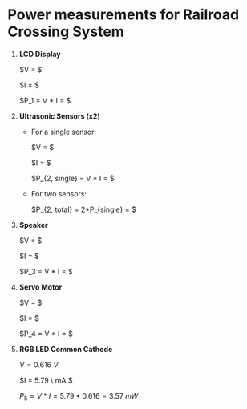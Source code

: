 # Power measurements for Railroad Crossing System

1. __LCD Display__
   
   $V = $

   $I = $

   $P_1 = V * I = $
   
2. __Ultrasonic Sensors (x2)__

   - For a single sensor:
   
      $V = $
   
      $I = $
   
      $P_{2, single} = V * I = $

   - For two sensors:

      $P_{2, total} = 2*P_{single} = $

3. __Speaker__

   $V = $

   $I = $

   $P_3 = V * I = $
   
4. __Servo Motor__

   $V = $

   $I = $

   $P_4 = V * I = $

5. __RGB LED Common Cathode__

   $V = 0.616 \ V$
   
   $I = 5.79 \ mA $
   
   $P_5 = V * I = 5.79 * 0.616 = 3.57 \ mW$
